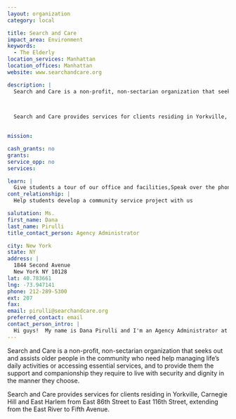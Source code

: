 ```yaml
---
layout: organization
category: local

title: Search and Care
impact_area: Environment
keywords: 
  - The Elderly
location_services: Manhattan
location_offices: Manhattan
website: www.searchandcare.org

description: |
  Search and Care is a non-profit, non-sectarian organization that seeks out and assists older people in the community who need help managing life’s daily activities or accessing essential services, and to provide them the support and companionship they require to live with security and dignity in the manner they choose.

  

  Search and Care provides services for clients residing in Yorkville, Carnegie Hill and East Harlem from East 86th Street to East 116th Street, extending from the East River to Fifth Avenue.

  
mission: 

cash_grants: no
grants: 
service_opp: no
services: 

learn: |
  Give students a tour of our office and facilities,Speak over the phone about our work
cont_relationship: |
  Help students develop a community service project with us

salutation: Ms.
first_name: Dana
last_name: Pirulli
title_contact_person: Agency Administrator

city: New York
state: NY
address: |
  1844 Second Avenue  
  New York NY 10128
lat: 40.783661
lng: -73.947141
phone: 212-289-5300
ext: 207
fax: 
email: pirulli@searchandcare.org
preferred_contact: email
contact_person_intro: |
  Hi guys!  My name is Dana Pirulli and I'm an Agency Administrator at Search and Care.  I've been working here for over 5 years--yep, seems like a long time, but it really isn't.  Even though I haven't worked with Common Cents, I would love to start as this is our first time working with you.  It would really give us a great opportunity to get to know you and for you to get to know us--especially our elderly population!
---
```

Search and Care is a non-profit, non-sectarian organization that seeks out and assists older people in the community who need help managing life’s daily activities or accessing essential services, and to provide them the support and companionship they require to live with security and dignity in the manner they choose.



Search and Care provides services for clients residing in Yorkville, Carnegie Hill and East Harlem from East 86th Street to East 116th Street, extending from the East River to Fifth Avenue.

